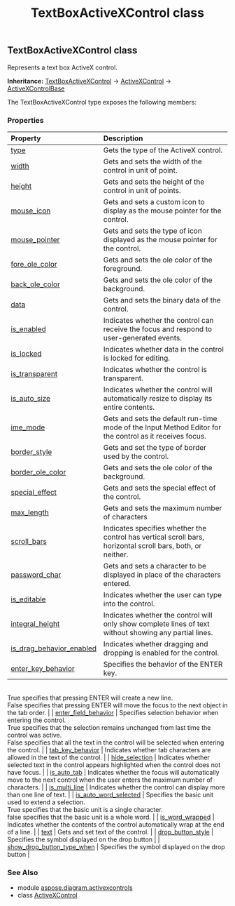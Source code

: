 ﻿---
title: TextBoxActiveXControl class
second_title: Aspose.Diagram for Python via .NET API References
description: 
type: docs
weight: 120
url: /python-net/aspose.diagram.activexcontrols/textboxactivexcontrol/
is_root: false
---

## TextBoxActiveXControl class

Represents a text box ActiveX control.



**Inheritance:** [TextBoxActiveXControl](/diagram/python-net/aspose.diagram.activexcontrols/textboxactivexcontrol) → 
[ActiveXControl](/diagram/python-net/aspose.diagram.activexcontrols/activexcontrol) → 
[ActiveXControlBase](/diagram/python-net/aspose.diagram.activexcontrols/activexcontrolbase)



The TextBoxActiveXControl type exposes the following members:

### Properties
| Property | Description |
| :- | :- |
| [type](/diagram/python-net/aspose.diagram.activexcontrols/textboxactivexcontrol/type) | Gets the type of the ActiveX control. |
| [width](/diagram/python-net/aspose.diagram.activexcontrols/textboxactivexcontrol/width) | Gets and sets the width of the control in unit of point. |
| [height](/diagram/python-net/aspose.diagram.activexcontrols/textboxactivexcontrol/height) | Gets and sets the height of the control in unit of points. |
| [mouse_icon](/diagram/python-net/aspose.diagram.activexcontrols/textboxactivexcontrol/mouse_icon) | Gets and sets a custom icon to display as the mouse pointer for the control. |
| [mouse_pointer](/diagram/python-net/aspose.diagram.activexcontrols/textboxactivexcontrol/mouse_pointer) | Gets and sets the type of icon displayed as the mouse pointer for the control. |
| [fore_ole_color](/diagram/python-net/aspose.diagram.activexcontrols/textboxactivexcontrol/fore_ole_color) | Gets and sets the ole color of the foreground. |
| [back_ole_color](/diagram/python-net/aspose.diagram.activexcontrols/textboxactivexcontrol/back_ole_color) | Gets and sets the ole color of the background. |
| [data](/diagram/python-net/aspose.diagram.activexcontrols/textboxactivexcontrol/data) | Gets and sets the binary data of the control. |
| [is_enabled](/diagram/python-net/aspose.diagram.activexcontrols/textboxactivexcontrol/is_enabled) | Indicates whether the control can receive the focus and respond to user-generated events. |
| [is_locked](/diagram/python-net/aspose.diagram.activexcontrols/textboxactivexcontrol/is_locked) | Indicates whether data in the control is locked for editing. |
| [is_transparent](/diagram/python-net/aspose.diagram.activexcontrols/textboxactivexcontrol/is_transparent) | Indicates whether the control is transparent. |
| [is_auto_size](/diagram/python-net/aspose.diagram.activexcontrols/textboxactivexcontrol/is_auto_size) | Indicates whether the control will automatically resize to display its entire contents. |
| [ime_mode](/diagram/python-net/aspose.diagram.activexcontrols/textboxactivexcontrol/ime_mode) | Gets and sets the default run-time mode of the Input Method Editor for the control as it receives focus. |
| [border_style](/diagram/python-net/aspose.diagram.activexcontrols/textboxactivexcontrol/border_style) | Gets and set the type of border used by the control. |
| [border_ole_color](/diagram/python-net/aspose.diagram.activexcontrols/textboxactivexcontrol/border_ole_color) | Gets and sets the ole color of the background. |
| [special_effect](/diagram/python-net/aspose.diagram.activexcontrols/textboxactivexcontrol/special_effect) | Gets and sets the special effect of the control. |
| [max_length](/diagram/python-net/aspose.diagram.activexcontrols/textboxactivexcontrol/max_length) | Gets and sets the maximum number of characters |
| [scroll_bars](/diagram/python-net/aspose.diagram.activexcontrols/textboxactivexcontrol/scroll_bars) | Indicates specifies whether the control has vertical scroll bars, horizontal scroll bars, both, or neither. |
| [password_char](/diagram/python-net/aspose.diagram.activexcontrols/textboxactivexcontrol/password_char) | Gets and sets a character to be displayed in place of the characters entered. |
| [is_editable](/diagram/python-net/aspose.diagram.activexcontrols/textboxactivexcontrol/is_editable) | Indicates whether the user can type into the control. |
| [integral_height](/diagram/python-net/aspose.diagram.activexcontrols/textboxactivexcontrol/integral_height) | Indicates whether the control will only show complete lines of text without showing any partial lines. |
| [is_drag_behavior_enabled](/diagram/python-net/aspose.diagram.activexcontrols/textboxactivexcontrol/is_drag_behavior_enabled) | Indicates whether dragging and dropping is enabled for the control. |
| [enter_key_behavior](/diagram/python-net/aspose.diagram.activexcontrols/textboxactivexcontrol/enter_key_behavior) | Specifies the behavior of the ENTER key.<br/>True specifies that pressing ENTER will create a new line.<br/>False specifies that pressing ENTER will move the focus to the next object in the tab order. |
| [enter_field_behavior](/diagram/python-net/aspose.diagram.activexcontrols/textboxactivexcontrol/enter_field_behavior) | Specifies selection behavior when entering the control.<br/>True specifies that the selection remains unchanged from last time the control was active. <br/>False specifies that all the text in the control will be selected when entering the control. |
| [tab_key_behavior](/diagram/python-net/aspose.diagram.activexcontrols/textboxactivexcontrol/tab_key_behavior) | Indicates whether tab characters are allowed in the text of the control. |
| [hide_selection](/diagram/python-net/aspose.diagram.activexcontrols/textboxactivexcontrol/hide_selection) | Indicates whether selected text in the control appears highlighted when the control does not have focus. |
| [is_auto_tab](/diagram/python-net/aspose.diagram.activexcontrols/textboxactivexcontrol/is_auto_tab) | Indicates whether the focus will automatically move to the next control when the user enters the maximum number of characters. |
| [is_multi_line](/diagram/python-net/aspose.diagram.activexcontrols/textboxactivexcontrol/is_multi_line) | Indicates whether the control can display more than one line of text. |
| [is_auto_word_selected](/diagram/python-net/aspose.diagram.activexcontrols/textboxactivexcontrol/is_auto_word_selected) | Specifies the basic unit used to extend a selection. <br/>True specifies that the basic unit is a single character.<br/>false specifies that the basic unit is a whole word. |
| [is_word_wrapped](/diagram/python-net/aspose.diagram.activexcontrols/textboxactivexcontrol/is_word_wrapped) | Indicates whether the contents of the control automatically wrap at the end of a line. |
| [text](/diagram/python-net/aspose.diagram.activexcontrols/textboxactivexcontrol/text) | Gets and set text of the control. |
| [drop_button_style](/diagram/python-net/aspose.diagram.activexcontrols/textboxactivexcontrol/drop_button_style) | Specifies the symbol displayed on the drop button |
| [show_drop_button_type_when](/diagram/python-net/aspose.diagram.activexcontrols/textboxactivexcontrol/show_drop_button_type_when) | Specifies the symbol displayed on the drop button |


### See Also

* module [aspose.diagram.activexcontrols](../)
* class [ActiveXControl](/diagram/python-net/aspose.diagram.activexcontrols/activexcontrol)
